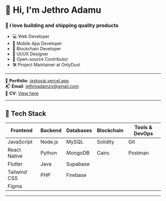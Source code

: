 # 👋 Hi, I'm Jethro Adamu  

### 🚀 I love building and shipping quality products  

- 💻 Web Developer  
- 📱 Mobile App Developer  
- 🔗 Blockchain Developer  
- 🎨 UI/UX Designer  
- 🤝 Open-source Contributor  
- 🛠️ Project Maintainer at OnlyDust  

---

📁 **Portfolio**: [jaykosai.vercel.app](https://jaykosai.vercel.app)  
📬 **Email**: jethroadamzy@gmail.com  
📄 **CV**: [View here](https://drive.google.com/file/d/1W9YgDqHctK796D5Z1n2FHLwamIGCoIY8/view?usp=sharing)  

---

## 🧠 Tech Stack  

| **Frontend**        | **Backend**   | **Databases** | **Blockchain**       | **Tools & DevOps** |
|----------------------|---------------|---------------|----------------------|---------------------|
| JavaScript           | Node.js       | MySQL         | Solidity             | Git                 |
| React Native         | Python        | MongoDB       | Cairo                | Postman             |
| Flutter              | Java          | Supabase      |                      |                     |
| Tailwind CSS         | PHP           | Firebase      |                      |                     |
| Figma                |               |               |                      |                     |

---
